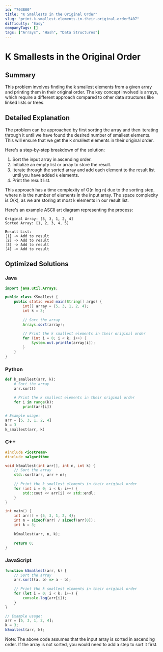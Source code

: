 ```yaml
---
id: "703800"
title: "K Smallests in the Original Order"
slug: "print-k-smallest-elements-in-their-original-order5407"
difficulty: "Easy"
companyTags: []
tags: ["Arrays", "Hash", "Data Structures"]
---
```


**K Smallests in the Original Order**
==============================

## Summary

This problem involves finding the k smallest elements from a given array and printing them in their original order. The key concept involved is arrays, which require a different approach compared to other data structures like linked lists or trees.

## Detailed Explanation

The problem can be approached by first sorting the array and then iterating through it until we have found the desired number of smallest elements. This will ensure that we get the k smallest elements in their original order.

Here's a step-by-step breakdown of the solution:

1.  Sort the input array in ascending order.
2.  Initialize an empty list or array to store the result.
3.  Iterate through the sorted array and add each element to the result list until you have added `k` elements.
4.  Print the result list.

This approach has a time complexity of O(n log n) due to the sorting step, where n is the number of elements in the input array. The space complexity is O(k), as we are storing at most k elements in our result list.

Here's an example ASCII art diagram representing the process:

```
Original Array: [5, 3, 1, 2, 4]
Sorted Array: [1, 2, 3, 4, 5]

Result List:
[1] -> Add to result
[2] -> Add to result
[3] -> Add to result
[4] -> Add to result
```

## Optimized Solutions

### Java
```java
import java.util.Arrays;

public class KSmallest {
    public static void main(String[] args) {
        int[] array = {5, 3, 1, 2, 4};
        int k = 3;
        
        // Sort the array
        Arrays.sort(array);
        
        // Print the k smallest elements in their original order
        for (int i = 0; i < k; i++) {
            System.out.println(array[i]);
        }
    }
}
```

### Python
```python
def k_smallest(arr, k):
    # Sort the array
    arr.sort()
    
    # Print the k smallest elements in their original order
    for i in range(k):
        print(arr[i])

# Example usage:
arr = [5, 3, 1, 2, 4]
k = 3
k_smallest(arr, k)
```

### C++
```cpp
#include <iostream>
#include <algorithm>

void kSmallest(int arr[], int n, int k) {
    // Sort the array
    std::sort(arr, arr + n);
    
    // Print the k smallest elements in their original order
    for (int i = 0; i < k; i++) {
        std::cout << arr[i] << std::endl;
    }
}

int main() {
    int arr[] = {5, 3, 1, 2, 4};
    int n = sizeof(arr) / sizeof(arr[0]);
    int k = 3;
    
    kSmallest(arr, n, k);
    
    return 0;
}
```

### JavaScript
```javascript
function kSmallest(arr, k) {
    // Sort the array
    arr.sort((a, b) => a - b);
    
    // Print the k smallest elements in their original order
    for (let i = 0; i < k; i++) {
        console.log(arr[i]);
    }
}

// Example usage:
arr = [5, 3, 1, 2, 4];
k = 3;
kSmallest(arr, k);
```

Note: The above code assumes that the input array is sorted in ascending order. If the array is not sorted, you would need to add a step to sort it first.